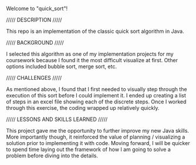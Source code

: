 Welcome to "quick_sort"!

///// DESCRIPTION /////

This repo is an implementation of the classic quick sort algorithm in Java.  



///// BACKGROUND /////

I selected this algorithm as one of my implementation projects for my coursework because I found it the most difficult visualize at first.  Other options included bubble sort, merge sort, etc.  



///// CHALLENGES /////

As mentioned above, I found that I first needed to visually step through the execution of this sort before I could implement it.  I ended up creating a list of steps in an excel file showing each of the discrete steps.  Once I worked through this exercise, the coding wrapped up relatively quickly. 



///// LESSONS AND SKILLS LEARNED /////

This project gave me the opportunity to further improve my new Java skills.  More importantly though, it reinforced the value of planning / visualizing a solution prior to implementing it with code.  Moving forward, I will be quicker to spend time laying out the framework of how I am going to solve a problem before diving into the details.
